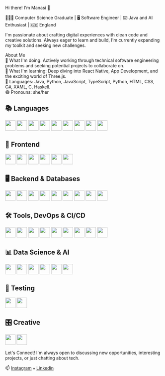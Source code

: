 <!--<div align='center'>-->
Hi there! I'm Manasi 👋

👩🏽‍💻 Computer Science Graduate | 🖥️ Software Engineer | ⌨️ Java and AI Enthusiast | 🇬🇧 England

I'm passionate about crafting digital experiences with clean code and creative solutions. Always eager to learn and build, I'm currently expanding my toolkit and seeking new challenges.

About Me<br>
🔭 What I'm doing: Actively working through technical software engineering problems and seeking potential projects to collaborate on. <br>
🌱 What I'm learning: Deep diving into React Native, App Development, and the exciting world of Three.js.<br>
💬 Languages: Java, Python, JavaScript, TypeScript, Python, HTML, CSS, C#, XAML, C, Haskell.<br>
😄 Pronouns: she/her<br>

## 📚 Languages

<div>
  <img src="https://cdn.jsdelivr.net/gh/devicons/devicon@latest/icons/c/c-original.svg" height="33rem" width="33rem"/>
  <img src="https://cdn.jsdelivr.net/gh/devicons/devicon@latest/icons/csharp/csharp-original.svg" height="33rem" width="33rem"/>
  <img src="https://cdn.jsdelivr.net/gh/devicons/devicon@latest/icons/java/java-original.svg" height="33rem" width="33rem"/>
  <img src="https://cdn.jsdelivr.net/gh/devicons/devicon@latest/icons/javascript/javascript-original.svg" height="33rem" width="33rem"/>
  <img src="https://cdn.jsdelivr.net/gh/devicons/devicon@latest/icons/typescript/typescript-original.svg" height="33rem" width="33rem"/>
  <img src="https://cdn.jsdelivr.net/gh/devicons/devicon@latest/icons/python/python-original.svg" height="33rem" width="33rem"/>
  <img src="https://cdn.jsdelivr.net/gh/devicons/devicon@latest/icons/r/r-original.svg" height="33rem" width="33rem"/>
  <img src="https://cdn.jsdelivr.net/gh/devicons/devicon@latest/icons/perl/perl-original.svg" height="33rem" width="33rem"/>
  <img src="https://cdn.jsdelivr.net/gh/devicons/devicon@latest/icons/haskell/haskell-original-wordmark.svg" height="33rem" width="33rem"/>
</div>

## 🎨 Frontend

<div>
  <img src="https://cdn.jsdelivr.net/gh/devicons/devicon@latest/icons/html5/html5-original.svg" height="33rem" width="33rem"/>
  <img src="https://cdn.jsdelivr.net/gh/devicons/devicon@latest/icons/css3/css3-original.svg" height="33rem" width="33rem"/>
  <img src="https://cdn.jsdelivr.net/gh/devicons/devicon@latest/icons/bootstrap/bootstrap-original.svg" height="33rem" width="33rem"/>
  <img src="https://cdn.jsdelivr.net/gh/devicons/devicon@latest/icons/tailwindcss/tailwindcss-original-wordmark.svg" height="33rem" width="33rem"/>
  <img src="https://cdn.jsdelivr.net/gh/devicons/devicon@latest/icons/react/react-original.svg" height="33rem" width="33rem"/>
  <img src="https://cdn.jsdelivr.net/gh/devicons/devicon@latest/icons/vitejs/vitejs-original.svg" height="33rem" width="33rem"/>
</div>

## 🖥️ Backend & Databases

<div>
  <img src="https://cdn.jsdelivr.net/gh/devicons/devicon@latest/icons/flask/flask-original-wordmark.svg" height="33rem" width="33rem"/>
  <img src="https://cdn.jsdelivr.net/gh/devicons/devicon@latest/icons/php/php-original.svg" height="33rem" width="33rem"/>
  <img src="https://cdn.jsdelivr.net/gh/devicons/devicon@latest/icons/nodejs/nodejs-original-wordmark.svg" height="33rem" width="33rem"/>
  <img src="https://cdn.jsdelivr.net/gh/devicons/devicon@latest/icons/nodejs/nodejs-original.svg" height="33rem" width="33rem"/>
  <img src="https://cdn.jsdelivr.net/gh/devicons/devicon@latest/icons/spring/spring-original-wordmark.svg" height="33rem" width="33rem"/>
  <img src="https://cdn.jsdelivr.net/gh/devicons/devicon@latest/icons/mysql/mysql-original.svg" height="33rem" width="33rem"/>
  <img src="https://cdn.jsdelivr.net/gh/devicons/devicon@latest/icons/postgresql/postgresql-original.svg" height="33rem" width="33rem"/>
  <img src="https://cdn.jsdelivr.net/gh/devicons/devicon@latest/icons/mongodb/mongodb-original.svg" height="33rem" width="33rem"/>
  <img src="https://cdn.jsdelivr.net/gh/devicons/devicon@latest/icons/supabase/supabase-original.svg" height="33rem" width="33rem"/>
</div>

## 🛠️ Tools, DevOps & CI/CD

<div>
  <img src="https://cdn.jsdelivr.net/gh/devicons/devicon@latest/icons/gradle/gradle-original-wordmark.svg" height="33rem" width="33rem"/>
  <img src="https://cdn.jsdelivr.net/gh/devicons/devicon@latest/icons/maven/maven-original-wordmark.svg" height="33rem" width="33rem"/>
  <img src="https://cdn.jsdelivr.net/gh/devicons/devicon@latest/icons/jekyll/jekyll-original-wordmark.svg" height="33rem" width="33rem"/>
  <img src="https://cdn.jsdelivr.net/gh/devicons/devicon@latest/icons/hugo/hugo-original-wordmark.svg" height="33rem" width="33rem"/>
  <img src="https://cdn.jsdelivr.net/gh/devicons/devicon@latest/icons/vercel/vercel-original.svg" height="33rem" width="33rem"/>
  <img src="https://cdn.jsdelivr.net/gh/devicons/devicon@latest/icons/netlify/netlify-original-wordmark.svg" height="33rem" width="33rem"/>
  <img src="https://cdn.jsdelivr.net/gh/devicons/devicon@latest/icons/jenkins/jenkins-original.svg" height="33rem" width="33rem"/>
  <img src="https://cdn.jsdelivr.net/gh/devicons/devicon@latest/icons/putty/putty-original.svg" height="33rem" width="33rem"/>
  <img src="https://cdn.jsdelivr.net/gh/devicons/devicon@latest/icons/gcc/gcc-original.svg" height="33rem" width="33rem"/>
</div>

## 📊 Data Science & AI

<div>
  <img src="https://cdn.jsdelivr.net/gh/devicons/devicon@latest/icons/numpy/numpy-original-wordmark.svg" height="33rem" width="33rem"/>
  <img src="https://cdn.jsdelivr.net/gh/devicons/devicon@latest/icons/pandas/pandas-original-wordmark.svg" height="33rem" width="33rem"/>
  <img src="https://cdn.jsdelivr.net/gh/devicons/devicon@latest/icons/opencv/opencv-original-wordmark.svg" height="33rem" width="33rem"/>
  <img src="https://cdn.jsdelivr.net/gh/devicons/devicon@latest/icons/plotly/plotly-original-wordmark.svg" height="33rem" width="33rem"/>
  <img src="https://cdn.jsdelivr.net/gh/devicons/devicon@latest/icons/pytorch/pytorch-original-wordmark.svg" height="33rem" width="33rem"/>
  <img src="https://cdn.jsdelivr.net/gh/devicons/devicon@latest/icons/tensorflow/tensorflow-original.svg" height="33rem" width="33rem"/>
</div>

## 🧪 Testing

<div>
  <img src="https://cdn.jsdelivr.net/gh/devicons/devicon@latest/icons/jest/jest-plain.svg" height="33rem" width="33rem"/>
  <img src="https://cdn.jsdelivr.net/gh/devicons/devicon@latest/icons/cypressio/cypressio-original-wordmark.svg" height="33rem" width="33rem"/>
</div>

## 🎛️ Creative

<div>
  <img src="https://cdn.jsdelivr.net/gh/devicons/devicon@latest/icons/canva/canva-original.svg" height="33rem" width="33rem"/>
  <img src="https://cdn.jsdelivr.net/gh/devicons/devicon@latest/icons/raspberrypi/raspberrypi-original-wordmark.svg" height="33rem" width="33rem"/>
</div>

Let's Connect!
I'm always open to discussing new opportunities, interesting projects, or just chatting about tech.

<!--📫 How to reach me: [Linkedin](https://linkedin.com/in/manasi-mehta11) on Linkedin -->
📫 [Instagram](https://www.instagram.com/m4nasi/) ⭑ [Linkedin](https://linkedin.com/in/manasi-mehta11)

<!--![Top Langs](https://github-readme-stats.vercel.app/api/top-langs/?username=m4nasi&layout=compact)-->

<!--<img align="centre" src="https://github-readme-stats.vercel.app/api?username=m4nasi&theme=dark&show_icons=true" /> -->
<!--<img align="centre" src="https://github-readme-stats.vercel.app/api/top-langs/?username=m4nasi&layout=compact" />-->
<!--**m4nasi/m4nasi** is a ✨ _special_ ✨ repository because its `README.md` (this file) appears on your GitHub profile.-->

<!--
![Metrics](https://metrics.lecoq.io/m4nasi?template=terminal&base.indepth=true&isocalendar=1&16personalities=1&base=header%2C%20activity%2C%20community%2C%20repositories%2C%20metadata&base.indepth=true&base.hireable=false&base.skip=false&isocalendar=false&isocalendar.duration=full-year&16personalities=false&16personalities.url=https%3A%2F%2Fwww.16personalities.com%2Fprofiles%2F8d15cff3afa6d&16personalities.sections=personality&16personalities.scores=true&config.timezone=Europe%2FLondon) -->
<!--
<hr> 
<br>
✰ Statistics provided by [lowlighter/metrics](https://github.com/lowlighter/metrics#%EF%B8%8F-languages)
-->
